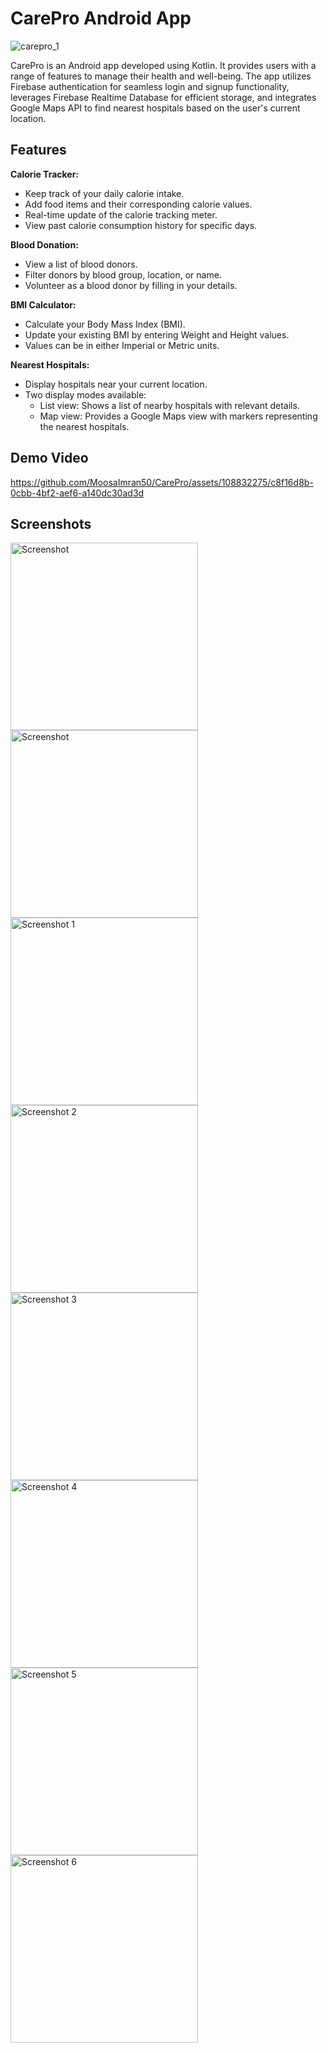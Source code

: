 # CarePro Android App

![carepro_1](https://github.com/MoosaImran50/CarePro/assets/108832275/bfbdd212-f400-4b8d-87df-6e42dae7514f)

CarePro is an Android app developed using Kotlin. It provides users with a range of features to manage their health and well-being. The app utilizes Firebase authentication for seamless login and signup functionality, leverages Firebase Realtime Database for efficient storage, and integrates Google Maps API to find nearest hospitals based on the user's current location.
## Features

**Calorie Tracker:**

- Keep track of your daily calorie intake.
- Add food items and their corresponding calorie values.
- Real-time update of the calorie tracking meter.
- View past calorie consumption history for specific days.

**Blood Donation:**

- View a list of blood donors.
- Filter donors by blood group, location, or name.
- Volunteer as a blood donor by filling in your details.

**BMI Calculator:**

- Calculate your Body Mass Index (BMI).
- Update your existing BMI by entering Weight and Height values.
- Values can be in either Imperial or Metric units.

**Nearest Hospitals:**

- Display hospitals near your current location.
- Two display modes available:
  - List view: Shows a list of nearby hospitals with relevant details.
  - Map view: Provides a Google Maps view with markers representing the nearest hospitals.

## Demo Video

https://github.com/MoosaImran50/CarePro/assets/108832275/c8f16d8b-0cbb-4bf2-aef6-a140dc30ad3d

## Screenshots

<img src="https://github.com/MoosaImran50/CarePro/assets/108832275/c21a21db-4eba-4165-be5f-cf68bb4a0f29" alt="Screenshot" width="300">
<img src="https://github.com/MoosaImran50/CarePro/assets/108832275/999d4200-5ccd-48f7-8f32-00edf62f69d4" alt="Screenshot" width="300">
<img src="https://github.com/MoosaImran50/CarePro/assets/108832275/4800cfc5-00c5-49cc-8245-9292a5c43817" alt="Screenshot 1" width="300">
<img src="https://github.com/MoosaImran50/CarePro/assets/108832275/28d5a1c9-4f9b-4a37-8d52-f700ed528db2" alt="Screenshot 2" width="300">
<img src="https://github.com/MoosaImran50/CarePro/assets/108832275/9bdb0b65-b5ac-4381-b9ee-93b78d0434d2" alt="Screenshot 3" width="300">
<img src="https://github.com/MoosaImran50/CarePro/assets/108832275/ae8f8190-28fd-49a4-b3be-59001a3e3d2b" alt="Screenshot 4" width="300">
<img src="https://github.com/MoosaImran50/CarePro/assets/108832275/7f31d3e4-8b91-4b1d-8d10-c79a4f7c9b81" alt="Screenshot 5" width="300">
<img src="https://github.com/MoosaImran50/CarePro/assets/108832275/88aed181-8235-42ca-be35-7a64bd789f39" alt="Screenshot 6" width="300">

